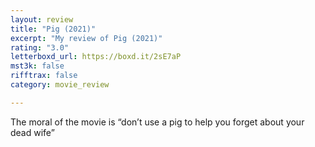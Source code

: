 ```yaml
---
layout: review
title: "Pig (2021)"
excerpt: "My review of Pig (2021)"
rating: "3.0"
letterboxd_url: https://boxd.it/2sE7aP
mst3k: false
rifftrax: false
category: movie_review

---
```


The moral of the movie is “don’t use a pig to help you forget about your dead wife”